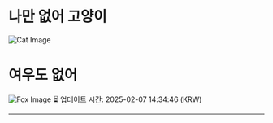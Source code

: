 
# 나만 없어 고양이

![Cat Image](https://cdn2.thecatapi.com/images/b1k.gif)

# 여우도 없어
![Fox Image](https://randomfox.ca/images/68.jpg)
⏳ 업데이트 시간: 2025-02-07 14:34:46 (KRW)

---
